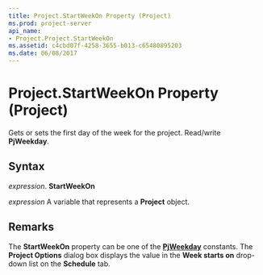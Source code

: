 ```yaml
---
title: Project.StartWeekOn Property (Project)
ms.prod: project-server
api_name:
- Project.Project.StartWeekOn
ms.assetid: c4cbd07f-4258-3655-b013-c65480895203
ms.date: 06/08/2017
---
```



# Project.StartWeekOn Property (Project)

Gets or sets the first day of the week for the project. Read/write  **PjWeekday**.


## Syntax

 _expression_. **StartWeekOn**

 _expression_ A variable that represents a **Project** object.


## Remarks

The  **StartWeekOn** property can be one of the **[PjWeekday](Project.PjWeekday.md)** constants. The **Project Options** dialog box displays the value in the **Week starts on** drop-down list on the **Schedule** tab.


